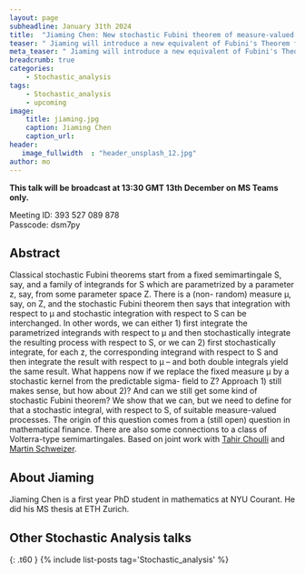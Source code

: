 ```yaml
---
layout: page
subheadline: January 31th 2024
title:  "Jiaming Chen: New stochastic Fubini theorem of measure-valued  processes via stochastic integration"
teaser: " Jiaming will introduce a new equivalent of Fubini's Theorem for functions that are integrated with respect to a stochastic kernel from the predictable sigma - field to Z. Based on joint work with Tahir Choulli and Martin Schweizer."
meta_teaser: " Jiaming will introduce a new equivalent of Fubini's Theorem for functions that are integrated with respect to a stochastic kernel from the predictable sigma - field to Z. Based on joint work with Tahir Choulli and Martin Schweizer. "
breadcrumb: true
categories:
    - Stochastic_analysis
tags:
    - Stochastic_analysis
    - upcoming
image:
    title: jiaming.jpg
    caption: Jiaming Chen
    caption_url: 
header:
   image_fullwidth  : "header_unsplash_12.jpg"
author: mo
---
```





**This talk will be broadcast at 13:30 GMT 13th December on MS Teams only.**

Meeting ID: 393 527 089 878 \
Passcode: dsm7py

## Abstract

Classical stochastic Fubini theorems start from a fixed semimartingale S, say, and a family of integrands for S which are parametrized by a parameter z, say, from some parameter space Z. There is a (non- random) measure μ, say, on Z, and the stochastic Fubini theorem then says that integration with respect to μ and stochastic integration with respect to S can be interchanged. In other words, we can either 1) first integrate the parametrized integrands with respect to μ and then stochastically integrate the resulting process with respect to S, or we can 2) first stochastically integrate, for each z, the corresponding integrand with respect to S and then integrate the result with respect to μ – and both double integrals yield the same result. What happens now if we replace the fixed measure μ by a stochastic kernel from the predictable sigma- field to Z? Approach 1) still makes sense, but how about 2)? And can we still get some kind of stochastic Fubini theorem? We show that we can, but we need to define for that a stochastic integral, with respect to S, of suitable measure-valued processes. The origin of this question comes from a (still open) question in mathematical finance. There are also some connections to a class of Volterra-type semimartingales. Based on joint work with [Tahir Choulli](https://apps.ualberta.ca/directory/person/tchoulli) and [Martin Schweizer](https://math.ethz.ch/research/insurance-mathematics-stochastic-finance/martin-schweizer.html).

## About Jiaming

Jiaming Chen is a first year PhD student in mathematics at NYU Courant. He did his MS thesis at ETH Zurich.


## Other Stochastic Analysis talks
{: .t60 }
{% include list-posts tag='Stochastic_analysis' %}
